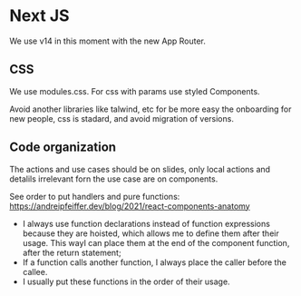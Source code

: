 # Next JS
We use v14 in this moment with the new App Router.

## CSS
We use modules.css.
For css with params use styled Components.

Avoid another libraries like talwind, etc for be more easy the onboarding for new people, css is stadard, and avoid migration of versions. 

## Code organization
The actions and use cases should be on slides, only local actions and detalils irrelevant forn the use case are on components.

See order to put handlers and pure functions:  
https://andreipfeiffer.dev/blog/2021/react-components-anatomy

- I always use function declarations instead of function expressions because they are hoisted, which allows me to define them after their usage. This wayI can place them at the end of the component function, after the return statement;
- If a function calls another function, I always place the caller before the callee.
- I usually put these functions in the order of their usage.